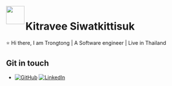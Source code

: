 <img align='left' src='https://user-images.githubusercontent.com/5713670/87202985-820dcb80-c2b6-11ea-9f56-7ec461c497c3.gif' width='50"'>

# Kitravee Siwatkittisuk
⭐ Hi there, I am Trongtong | A Software engineer | Live in Thailand 

## Git in touch
<ul>
  <li><p align="left">
    <a href="https://github.com/kitravee"><img src="https://img.shields.io/github/followers/kitravee.svg?label=GitHub&style=social" alt="GitHub"></a>
	  <a href="https://www.linkedin.com/in/kitravee"><img src="https://img.shields.io/badge/LinkedIn--_.svg?style=social&logo=linkedin" alt="LinkedIn"></a>
  </p>
  </li>
</ul>



<!--
**kitravee/kitravee** is a ✨ _special_ ✨ repository because its `README.md` (this file) appears on your GitHub profile.

Here are some ideas to get you started:

- 🔭 I’m currently working on ...
- 🌱 I’m currently learning ...
- 👯 I’m looking to collaborate on ...
- 🤔 I’m looking for help with ...
- 💬 Ask me about ...
- 📫 How to reach me: ...
- 😄 Pronouns: ...
- ⚡ Fun fact: ...
-->
